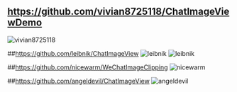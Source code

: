 ## https://github.com/vivian8725118/ChatImageViewDemo
![vivian8725118](./imageview/1-0.jpeg "ChatImageViewDemo")


##https://github.com/leibnik/ChatImageView
![leibnik](./imageview/2-0.gif "ChatImageView")
![leibnik](./imageview/2-1.jpeg "ChatImageView")


##https://github.com/nicewarm/WeChatImageClipping
![nicewarm](./imageview/3-0.png "WeChatImageClipping")


##https://github.com/angeldevil/ChatImageView
![angeldevil](./imageview/4-0.png "ChatImageView")
